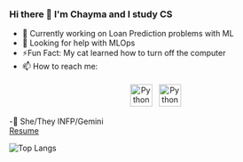 ### Hi there 👋 I'm Chayma and I study CS 

<!--
**ChaymaRhaiem/ChaymaRhaiem** is a ✨ _special_ ✨ repository because its `README.md` (this file) appears on your GitHub profile.

Here are some ideas to get you started:
-->
- 🌱 Currently working on Loan Prediction problems with ML 
- 🤔 Looking for help with MLOps
- ⚡Fun Fact:  My cat learned how to turn off the computer
- 📫 How to reach me: <p align="center">
 <a href="https://www.linkedin.com/in/chayma-rhaiem/" target="_blank" rel="noopener noreferrer"> <img src="https://cdn.jsdelivr.net/npm/simple-icons@v3/icons/linkedin.svg" alt="Python" height="40" style="vertical-align:top; margin:4px"></a>
 <a href="mailto:rhaiem.chayma@gmail.com"> <img src="https://cdn.jsdelivr.net/npm/simple-icons@v3/icons/gmail.svg" alt="Python" height="40" style="vertical-align:top; margin:4px"></a>
</p>
-💬  She/They INFP/Gemini <br/>
<a href="https://drive.google.com/file/d/1Om42uZzpDn_hHHFO7_DUdeFUs4Z7LIrV/view" target="_blank" rel="noopener noreferrer"> Resume </a>

![Top Langs](https://github-readme-stats.vercel.app/api/top-langs/?username=ChaymaRhaiem&theme=tokyonight)
